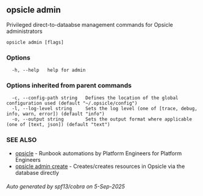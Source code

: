 ## opsicle admin

Privileged direct-to-dataabse management commands for Opsicle administrators

```
opsicle admin [flags]
```

### Options

```
  -h, --help   help for admin
```

### Options inherited from parent commands

```
  -c, --config-path string   Defines the location of the global configuration used (default "~/.opsicle/config")
  -l, --log-level string     Sets the log level (one of [trace, debug, info, warn, error]) (default "info")
  -o, --output string        Sets the output format where applicable (one of [text, json]) (default "text")
```

### SEE ALSO

* [opsicle](cli/opsicle.md)	 - Runbook automations by Platform Engineers for Platform Engineers
* [opsicle admin create](cli/opsicle_admin_create.md)	 - Creates/creates resources in Opsicle via the database directly

###### Auto generated by spf13/cobra on 5-Sep-2025
